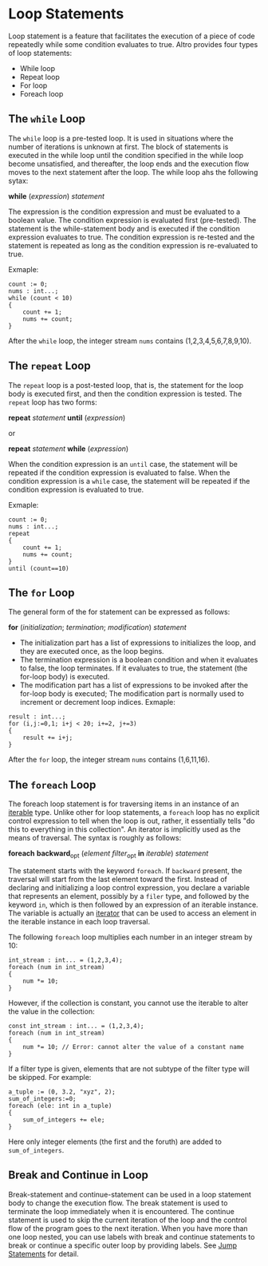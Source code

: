 # Loop Statements

Loop statement is a feature that facilitates the execution of a piece of code repeatedly while some condition evaluates to true. Altro provides four types of loop statements:

* While loop
* Repeat loop
* For loop
* Foreach loop

## The `while` Loop

The `while` loop is a pre-tested loop. It is used in situations where the number of iterations is unknown at first. The block of statements is executed in the while loop until the condition specified in the while loop become unsatisfied, and thereafter, the loop ends and the execution flow moves to the next statement after the loop. The while loop ahs the following sytax:

**while** (*expression*) *statement*

The expression is the condition expression and must be evaluated to a boolean value. The condition expression is evaluated first (pre-tested). The statement is the while-statement body and is executed if the condition expression evaluates to true. The condition expression is re-tested and the statement is repeated as long as the condition expression is re-evaluated to true.

Exmaple:
```altro
count := 0;
nums : int...;
while (count < 10)
{
    count += 1;
    nums += count;
}
```
After the `while` loop, the integer stream `nums` contains (1,2,3,4,5,6,7,8,9,10).

## The `repeat` Loop

The `repeat` loop is a post-tested loop, that is, the statement for the loop body is executed first, and then the condition expression is tested. The `repeat` loop  has two forms:

**repeat** *statement* **until** (*expression*)

or

**repeat** *statement* **while** (*expression*)

When the condition expression is an `until` case, the statement will be repeated if the condition expression is evaluated to false. When the condition expression is a `while` case, the statement will be repeated if the condition expression is evaluated to true.

Exmaple:
```altro
count := 0;
nums : int...;
repeat
{
    count += 1;
    nums += count;
}
until (count==10)
```

## The `for` Loop

The general form of the for statement can be expressed as follows:

**for** (*initialization*; *termination*; *modification*) *statement*

* The initialization part has a list of expressions to initializes the loop, and they are executed once, as the loop begins.
* The termination expression is a boolean condition and when it evaluates to false, the loop terminates. If it evaluates to true, the statement (the for-loop body) is executed.
* The modification part has a list of expressions to be invoked after the for-loop body is executed; The modification part is normally used to increment or decrement loop indices.
Exmaple:
```altro
result : int...;
for (i,j:=0,1; i+j < 20; i+=2, j+=3)
{
    result += i+j;
}
```
After the `for` loop, the integer stream `nums` contains (1,6,11,16).

## The `foreach` Loop

The foreach loop statement is for traversing items in an instance of an [iterable](TypeIterable.md) type. Unlike other for loop statements, a `foreach` loop has no explicit control expression to tell when the loop is out, rather, it essentially tells "do this to everything in this collection". An iterator is implicitly used as the means of traversal. The syntax is roughly as follows:

**foreach** **backward**<sub>opt</sub> (*element* *filter*<sub>opt</sub> **in** *iterable*) *statement*

The statement starts with the keyword `foreach`. If `backward` present, the traversal will start from the last element toward the first. Instead of declaring and initializing a loop control expression, you declare a variable that represents an element, possibly by a `filer` type, and followed by the keyword `in`, which is then followed by an expression of an iterable instance. The variable is actually an [iterator](TypeIterable.md) that can be used to access an element in the iterable instance in each loop traversal.

The following `foreach` loop multiplies each number in an integer stream by 10:
```altro
int_stream : int... = (1,2,3,4);
foreach (num in int_stream)
{
    num *= 10;
}
```
However, if the collection is constant, you cannot use the iterable to alter the value in the collection:
```altro
const int_stream : int... = (1,2,3,4);
foreach (num in int_stream)
{
    num *= 10; // Error: cannot alter the value of a constant name
}
```
If a filter type is given, elements that are not subtype of the filter type will be skipped. For example:
```altro
a_tuple := (0, 3.2, "xyz", 2);
sum_of_integers:=0;
foreach (ele: int in a_tuple)
{
    sum_of_integers += ele;
}
```
Here only integer elements (the first and the foruth) are added to `sum_of_integers`.

## Break and Continue in Loop

Break-statement and continue-statement can be used in a loop statement body to change the execution flow. The break statement is used to terminate the loop immediately when it is encountered. The continue statement is used to skip the current iteration of the loop and the control flow of the program goes to the next iteration. When you have more than one loop nested, you can use labels with break and continue statements to break or continue a specific outer loop by providing labels. See [Jump Statements](StatementsJump.md) for detail.
